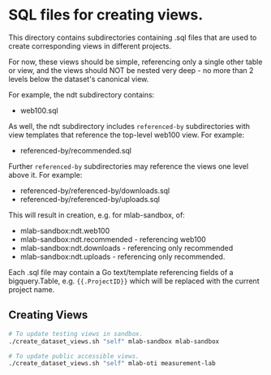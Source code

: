 # SQL files for creating views.

This directory contains subdirectories containing .sql files that are used
to create corresponding views in different projects.

For now, these views should be simple, referencing only a single other table
or view, and the views should NOT be nested very deep - no more than 2 levels
below the dataset's canonical view.

For example, the ndt subdirectory contains:

*  web100.sql

As well, the ndt subdirectory includes `referenced-by` subdirectories with view
templates that reference the top-level web100 view. For example:

*  referenced-by/recommended.sql

Further `referenced-by` subdirectories may reference the views one level above
it. For example:

*  referenced-by/referenced-by/downloads.sql
*  referenced-by/referenced-by/uploads.sql

This will result in creation, e.g. for mlab-sandbox, of:

- mlab-sandbox:ndt.web100
- mlab-sandbox:ndt.recommended  - referencing web100
- mlab-sandbox:ndt.downloads - referencing only recommended
- mlab-sandbox:ndt.uploads - referencing only recommended.

Each .sql file may contain a Go text/template referencing fields of a
bigquery.Table, e.g. `{{.ProjectID}}` which will be replaced with
the current project name.

## Creating Views

```bash
# To update testing views in sandbox.
./create_dataset_views.sh "self" mlab-sandbox mlab-sandbox

# To update public accessible views.
./create_dataset_views.sh "self" mlab-oti measurement-lab
```
